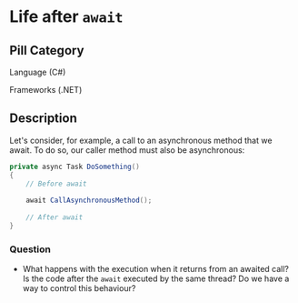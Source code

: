 # Life after `await`

## Pill Category

Language (C#)

Frameworks (.NET)

## Description

Let's consider, for example, a call to an asynchronous method that we await. To do so, our caller method must also be asynchronous:

```csharp
private async Task DoSomething()
{
    // Before await
    
    await CallAsynchronousMethod();
    
    // After await
}
```

### Question

- What happens with the execution when it returns from an awaited call? Is the code after the `await` executed by the same thread? Do we have a way to control this behaviour?

